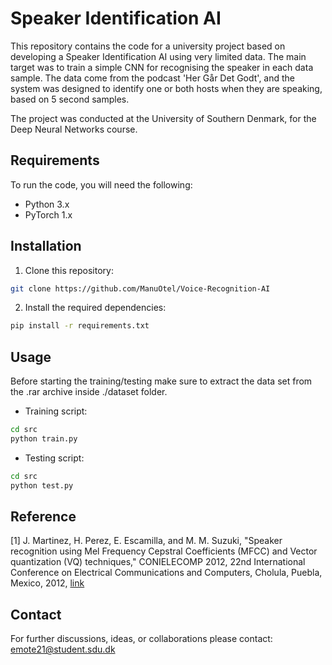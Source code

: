 # Speaker Identification AI

This repository contains the code for a university project based on developing a Speaker Identification AI using very limited data. The main target was to train a simple CNN for recognising the speaker in each data sample. The data come from the podcast 'Her Går Det Godt', and the system was designed to identify one or both hosts when they are speaking, based on 5 second samples. 

The project was conducted at the University of Southern Denmark, for the Deep Neural Networks course.

## Requirements

To run the code, you will need the following:

- Python 3.x
- PyTorch 1.x

## Installation

1. Clone this repository:

```bash
git clone https://github.com/ManuOtel/Voice-Recognition-AI
```

2. Install the required dependencies:

```bash
pip install -r requirements.txt
```

## Usage

Before starting the training/testing make sure to extract the data set from the .rar archive inside ./dataset folder. 

 - Training script:
```bash
cd src
python train.py
```

 - Testing script:
```bash
cd src
python test.py
```

## Reference

[1] J. Martinez, H. Perez, E. Escamilla, and M. M. Suzuki, "Speaker recognition using Mel Frequency Cepstral Coefficients (MFCC) and Vector quantization (VQ) techniques," CONIELECOMP 2012, 22nd International Conference on Electrical Communications and Computers, Cholula, Puebla, Mexico, 2012, [link](https://ieeexplore.ieee.org/document/6189918)



## Contact

For further discussions, ideas, or collaborations please contact: [emote21@student.sdu.dk](mailto:emote21@student.sdu.dk)
